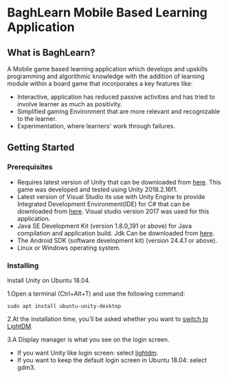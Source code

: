 # BaghLearn Mobile Based Learning Application
## What is BaghLearn? ##
A Mobile game based learning application which develops and upskills programming and algorithmic knowledge with the addition of learning module within a board game that incorporates a key features like:
* Interactive, application has reduced passive activities and has tried to involve learner as much as positivity.
* Simplified gaming Environment that are more relevant and recognizable to the learner.
* Experimentation, where learners' work through failures.

## Getting Started

### Prerequisites

* Requires latest version of Unity that can be downloaded from [here](https://unity3d.com/get-unity/download). This game was developed and tested using Unity 2018.2.16f1.
* Latest version of Visual Studio its use with Unity Engine to provide Integrated Development Environment(IDE) for C# that can be downloaded from [here](https://visualstudio.microsoft.com/downloads/). Visual studio version 2017 was used for this application.
* Java SE Development Kit (version 1.8.0_191 or above) for Java compilation and application build. Jdk Can be downloaded from [here](https://www.oracle.com/java/technologies/javase/javase-jdk8-downloads.html).
* The Android SDK (software development kit) (version 24.4.1 or above).
* Linux or Windows operating system.

### Installing

Install Unity on Ubuntu 18.04.

1.Open a terminal (Ctrl+Alt+T) and use the following command:
```
sudo apt install ubuntu-unity-desktop
```
2.At the installation time, you’ll be asked whether you want to [switch to LightDM](https://itsfoss.com/switch-gdm-and-lightdm-in-ubuntu-14-04/).

3.A Display manager is what you see on the login screen.
* If you want Unity like login screen: select [lightdm](https://wiki.ubuntu.com/LightDM).
* If you want to keep the default login screen in Ubuntu 18.04: select gdm3.
